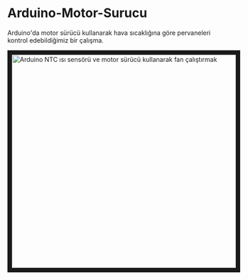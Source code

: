 # Arduino-Motor-Surucu
Arduino'da motor sürücü kullanarak hava sıcaklığına göre pervaneleri kontrol edebildiğimiz bir çalışma.

<a href="http://www.youtube.com/watch?feature=player_embedded&v=YZ7K-BSN6ynA" target="_blank"><img src="http://img.youtube.com/vi/Z7K-BSN6ynA/0.jpg" 
alt="Arduino NTC ısı sensörü ve motor sürücü kullanarak fan çalıştırmak" width="640" height="480" border="10" /></a>

